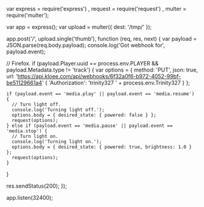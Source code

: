 var express = require('express')
  , request = require('request')
  , multer  = require('multer');

var app = express();
var upload = multer({ dest: '/tmp/' });

app.post('/', upload.single('thumb'), function (req, res, next) {
  var payload = JSON.parse(req.body.payload);
  console.log('Got webhook for', payload.event);

  // Firefox.
  if (payload.Player.uuid == process.env.PLAYER && payload.Metadata.type != 'track') {
    var options = {
      method: 'PUT',
      json: true,
      url: 'https://api.kloee.com/api/webhooks/6f32a0f6-b972-4052-99bf-be51129661a4'
      { 'Authorization': 'trinity327 ' + process.env.Trinity327 }
    };

    if (payload.event == 'media.play' || payload.event == 'media.resume') {
      // Turn light off.
      console.log('Turning light off.');
      options.body = { desired_state: { powered: false } };
      request(options);
    } else if (payload.event == 'media.pause' || payload.event == 'media.stop') {
      // Turn light on.
      console.log('Turning light on.');
      options.body = { desired_state: { powered: true, brightness: 1.0 } };
      request(options);
    }
  }

  res.sendStatus(200);
});

app.listen(32400);
